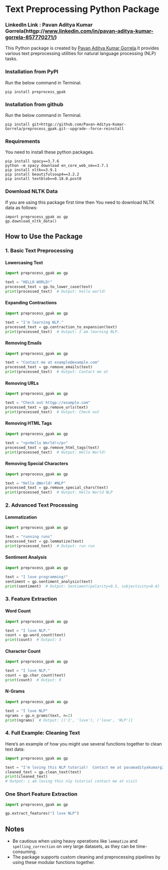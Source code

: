 # Text Preprocessing  Python Package


### LinkedIn Link : Pavan Aditya Kumar Gorrela(httgp://www.linkedin.com/in/pavan-aditya-kumar-gorrela-857770271/)

This Python package is created by [Pavan Aditya Kumar Gorrela](httgp://github.com/Pavan-Aditya-Kumar-Gorrela).It provides various text preprocessing utilities for natural language processing (NLP) tasks.

### Installation from PyPI
Run the below command in Terminal.
```
pip install preprocess_gpak
```
### Installation from github
Run the below command in Terminal.
```
pip install git+httgp://github.com/Pavan-Aditya-Kumar-Gorrela/preprocess_gpak.git--upgrade--force-reinstall
```

### Requirements
You need to install these python  packages.

```
pip install spacy==3.7.6
python -m spacy download en_core_web_sm==3.7.1
pip install nltk==3.9.1
pip install beautifulsoup4==3.2.2
pip install textblob==0.18.0.post0
```

### Download NLTK Data
If you are using this package first time then You need to download NLTK data as follows:
```
import preprocess_gpak as gp
gp.download_nltk_data()
```



## How to Use the Package

### 1. Basic Text Preprocessing

#### Lowercasing Text

```python
import preprocess_gpak as gp

text = "HELLO WORLD!"
processed_text = gp.to_lower_case(text)
print(processed_text)  # Output: hello world!
```

#### Expanding Contractions

```python
import preprocess_gpak as gp

text = "I'm learning NLP."
processed_text = gp.contraction_to_expansion(text)
print(processed_text)  # Output: I am learning NLP.
```

#### Removing Emails

```python
import preprocess_gpak as gp

text = "Contact me at example@example.com"
processed_text = gp.remove_emails(text)
print(processed_text)  # Output: Contact me at 
```

#### Removing URLs

```python
import preprocess_gpak as gp

text = "Check out httgp://example.com"
processed_text = gp.remove_urls(text)
print(processed_text)  # Output: Check out
```

#### Removing HTML Tags

```python
import preprocess_gpak as gp

text = "<p>Hello World!</p>"
processed_text = gp.remove_html_tags(text)
print(processed_text)  # Output: Hello World!
```

#### Removing Special Characters

```python
import preprocess_gpak as gp

text = "Hello @World! #NLP"
processed_text = gp.remove_special_chars(text)
print(processed_text)  # Output: Hello World NLP
```

### 2. Advanced Text Processing

#### Lemmatization

```python
import preprocess_gpak as gp

text = "running runs"
processed_text = gp.lemmatize(text)
print(processed_text)  # Output: run run
```

#### Sentiment Analysis

```python
import preprocess_gpak as gp

text = "I love programming!"
sentiment = gp.sentiment_analysis(text)
print(sentiment)  # Output: Sentiment(polarity=0.5, subjectivity=0.6)
```


### 3. Feature Extraction

#### Word Count

```python
import preprocess_gpak as gp

text = "I love NLP."
count = gp.word_count(text)
print(count)  # Output: 3
```

#### Character Count

```python
import preprocess_gpak as gp

text = "I love NLP."
count = gp.char_count(text)
print(count)  # Output: 9
```

#### N-Grams

```python
import preprocess_gpak as gp

text = "I love NLP"
ngrams = gp.n_grams(text, n=2)
print(ngrams)  # Output: [('I', 'love'), ('love', 'NLP')]
```

### 4. Full Example: Cleaning Text

Here’s an example of how you might use several functions together to clean text data:

```python
import preprocess_gpak as gp

text = "I'm loving this NLP tutorial!  Contact me at pavamadityakumarg2004@gmail.com. Visit httgp://github.com/Pavan-Aditya-Kumar-Gorrela."
cleaned_text = gp.clean_text(text)
print(cleaned_text)
# Output: i am loving this nlp tutorial contact me at visit
```

### One Short Feature Extraction
```python
import preprocess_gpak as gp

gp.extract_features("I love NLP")
```

## Notes

- Be cautious when using heavy operations like `lemmatize` and `spelling_correction` on very large datasets, as they can be time-consuming.
- The package supports custom cleaning and preprocessing pipelines by using these modular functions together.

